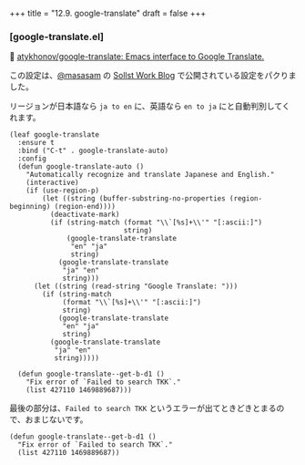 +++
title = "12.9. google-translate"
draft = false
+++
### [google-translate.el] 
🔗 [atykhonov/google-translate: Emacs interface to Google Translate.](https://github.com/atykhonov/google-translate) 

この設定は、[@masasam](https://twitter.com/SolistWork) の
[Sollst Work Blog](https://solist.work/blog/posts/google-translate/) で公開されている設定をパクりました。

リージョンが日本語なら `ja to en` に、英語なら `en to ja` にと自動判別してくれます。

```elisp
(leaf google-translate
  :ensure t
  :bind ("C-t" . google-translate-auto)
  :config
  (defun google-translate-auto ()
	"Automatically recognize and translate Japanese and English."
	(interactive)
	(if (use-region-p)
		(let ((string (buffer-substring-no-properties (region-beginning) (region-end))))
		  (deactivate-mark)
		  (if (string-match (format "\\`[%s]+\\'" "[:ascii:]")
							string)
			  (google-translate-translate
			   "en" "ja"
			   string)
			(google-translate-translate
			 "ja" "en"
			 string)))
	  (let ((string (read-string "Google Translate: ")))
		(if (string-match
			 (format "\\`[%s]+\\'" "[:ascii:]")
			 string)
			(google-translate-translate
			 "en" "ja"
			 string)
		  (google-translate-translate
		   "ja" "en"
		   string)))))

  (defun google-translate--get-b-d1 ()
	"Fix error of `Failed to search TKK`."
	(list 427110 1469889687)))
```

最後の部分は、`Failed to search TKK` というエラーが出てときどきとまるので、おまじないです。
```elisp
(defun google-translate--get-b-d1 ()
  "Fix error of `Failed to search TKK`."
  (list 427110 1469889687))
```
